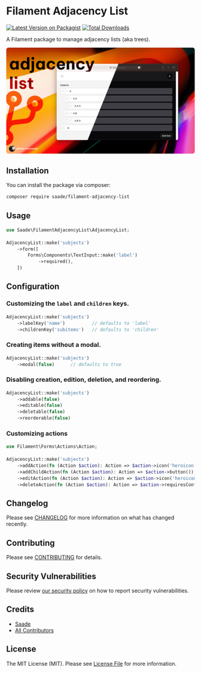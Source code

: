 # Filament Adjacency List

[![Latest Version on Packagist](https://img.shields.io/packagist/v/saade/filament-adjacency-list.svg?style=flat-square)](https://packagist.org/packages/saade/filament-adjacency-list)
[![Total Downloads](https://img.shields.io/packagist/dt/saade/filament-adjacency-list.svg?style=flat-square)](https://packagist.org/packages/saade/filament-adjacency-list)

A Filament package to manage adjacency lists (aka trees).

<center>
    <img src="art/cover.png" width="1024"/>
</center>

## Installation

You can install the package via composer:

```bash
composer require saade/filament-adjacency-list
```

## Usage

```php
use Saade\FilamentAdjacencyList\AdjacencyList;

AdjacencyList::make('subjects')
    ->form([
        Forms\Components\TextInput::make('label')
            ->required(),
    ])
```

## Configuration
### Customizing the `label` and `children` keys.
```php
AdjacencyList::make('subjects')
    ->labelKey('name')          // defaults to 'label'
    ->childrenKey('subitems')   // defaults to 'children'
```

### Creating items without a modal.
```php
AdjacencyList::make('subjects')
    ->modal(false)      // defaults to true
```

### Disabling creation, edition, deletion, and reordering.
```php
AdjacencyList::make('subjects')
    ->addable(false)
    ->editable(false)
    ->deletable(false)
    ->reorderable(false)
```

### Customizing actions
```php
use Filament\Forms\Actions\Action;

AdjacencyList::make('subjects')
    ->addAction(fn (Action $action): Action => $action->icon('heroicon-o-plus')->color('primary'))
    ->addChildAction(fn (Action $action): Action => $action->button())
    ->editAction(fn (Action $action): Action => $action->icon('heroicon-o-pencil'))
    ->deleteAction(fn (Action $action): Action => $action->requiresConfirmation())
``````

## Changelog

Please see [CHANGELOG](CHANGELOG.md) for more information on what has changed recently.

## Contributing

Please see [CONTRIBUTING](.github/CONTRIBUTING.md) for details.

## Security Vulnerabilities

Please review [our security policy](../../security/policy) on how to report security vulnerabilities.

## Credits

- [Saade](https://github.com/saade)
- [All Contributors](../../contributors)

## License

The MIT License (MIT). Please see [License File](LICENSE.md) for more information.
